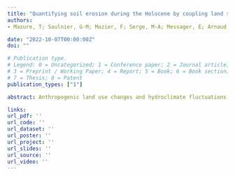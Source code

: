 ```yaml
---
title: "Quantifying soil erosion during the Holocene by coupling land surface modeling and paleoenvironmental approaches 4èmes Journées De Modélisation Des Surfaces Continentales. Grenoble, France, 6 - 7 October 2022"
authors:
- Mazure, T; Saulnier, G-M; Mazier, F; Serge, M-A; Messager, E; Arnaud, F; Jenny, J-P

date: "2022-10-07T00:00:00Z"
doi: ""

# Publication type.
# Legend: 0 = Uncategorized; 1 = Conference paper; 2 = Journal article;
# 3 = Preprint / Working Paper; 4 = Report; 5 = Book; 6 = Book section;
# 7 = Thesis; 8 = Patent
publication_types: ["1"]

abstract: Anthropogenic land use changes and hydroclimate fluctuations are generally described as the main control factors of soil erosion on centennial to millennial time scales, but their relative contribution on erosion trends is barely quantified yet. While past erosion dynamics can be inferred from lake sediment records, improvements in land surface models now allow the quantification of soil erosion on a variety of spatial scales ranging from plot to regional or even global scales. However, application of model approaches to long timescales is still at its dawn, limiting quantification of past soil erosion, investigation of scenarios, interpolation of data spatially and temporally, or testing hypothesis. Here we show how coupling paleo-environmental data and spatially distributed models of soil loss constrained by land cover data might help to assess past soil erosion dynamics and to quantify soil loss exports. The methodology has been tested on six alpine lake catchments that cover large altitudinal gradients (from 420 to 2494 asl) over the Holocene period. Our results show that soil erosion dynamics in the Alps seems to be characterized by two main regimes: 1) a long-term (i.e. pluri-millennial) slow increase in soil erosion that we attribute to progressive land use change, and 2) ‘short’ term (i.e. decennial to centennial) erosion crisis associated with faster land uses changes. Our results suggest that reconstructing past soil erosion requires accurate land cover change reconstructions. Our results further suggest that deforestation and land opening may have amplified the effect of precipitations on soil erosion. Coupling model and paleolimnological approaches should hence open new avenues to assess in a more integrative way mass fluxes and stocks within lake catchments systems over long-term periods.

links:
url_pdf: ''
url_code: ''
url_dataset: ''
url_poster: ''
url_project: ''
url_slides: ''
url_source: ''
url_video: ''
---
```

